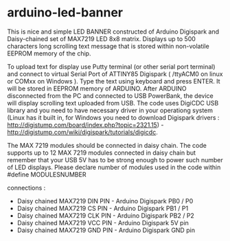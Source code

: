 # arduino-led-banner
This is nice and simple LED BANNER constructed of Arduino Digispark and Daisy-chained set of MAX7219 LED 8x8 matrix. 
Displays up to 500 characters long scrolling text message that is stored within non-volatile EEPROM memory of the chip.

To upload text for display use Putty terminal (or other serial port terminal) and connect to virtual Serial Port of ATTINY85 Digispark ( /ttyACM0 on linux or COMxx on Windows ).
Type the text using keyboard and press ENTER. It will be stored in EEPROM memory of ARDUINO.
After ARDUINO disconnected from the PC and connected to USB PowerBank, the device will display scrolling text uploaded from USB. The code uses DigiCDC USB library and you need to have necessary driver in your operationg system (Linux has it built in, for Windows you need to download Digispark drivers : http://digistump.com/board/index.php?topic=2321.15) - http://digistump.com/wiki/digispark/tutorials/digicdc.

The MAX 7219 modules should be connected in daisy chain. The code supports up to 12 MAX 7219 modules connected in daisy chain but remember that your USB 5V has to be strong enough to power such number of LED displays.  Please declare number of modules used in the code within 
#define MODULESNUMBER           <my-number-of-MAX-7219-modules>

connections :
 - Daisy chained  MAX7219 DIN PIN - Arduino Digispark  PB0 / P0 
 - Daisy chained  MAX7219 CS PIN  - Arduino Digispark  PB1 / P1 
 - Daisy chained  MAX7219 CLK PIN - Arduino Digispark  PB2 / P2
 - Daisy chained  MAX7219 VCC PIN - Arduino Digispark  5V pin
 - Daisy chained  MAX7219 GND PIN - Arduino Digispark  GND pin
 
 

 


